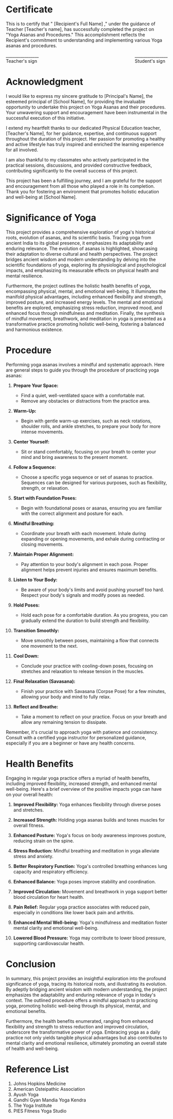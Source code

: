 # Certificate

This is to certify that " [Recipient's Full Name] ," under the guidance of Teacher [Teacher's name], has successfully completed the project on "Yoga Asanas and Procedures." This accomplishment reflects the Recipient's commitment to understanding and implementing various Yoga asanas and procedures.

<span style="float: left;">
________________ <br> Teacher's sign
</span>
<span style="float: right;">
________________<br> Student's sign
</span>

<br><br>

# Acknowledgment 

I would like to express my sincere gratitude to [Principal's Name], the esteemed principal of [School Name], for providing the invaluable opportunity to undertake this project on Yoga Asanas and their procedures. Your unwavering support and encouragement have been instrumental in the successful execution of this initiative.

I extend my heartfelt thanks to our dedicated Physical Education teacher, [Teacher's Name], for her guidance, expertise, and continuous support throughout the duration of this project. Her passion for promoting a healthy and active lifestyle has truly inspired and enriched the learning experience for all involved.

I am also thankful to my classmates who actively participated in the practical sessions, discussions, and provided constructive feedback, contributing significantly to the overall success of this project.

This project has been a fulfilling journey, and I am grateful for the support and encouragement from all those who played a role in its completion. Thank you for fostering an environment that promotes holistic education and well-being at [School Name].

# Significance of Yoga 

This project provides a comprehensive exploration of yoga's historical roots, evolution of asanas, and its scientific basis. Tracing yoga from ancient India to its global presence, it emphasizes its adaptability and enduring relevance. The evolution of asanas is highlighted, showcasing their adaptation to diverse cultural and health perspectives. The project bridges ancient wisdom and modern understanding by delving into the scientific foundations of yoga, exploring its physiological and psychological impacts, and emphasizing its measurable effects on physical health and mental resilience.

Furthermore, the project outlines the holistic health benefits of yoga, encompassing physical, mental, and emotional well-being. It illuminates the manifold physical advantages, including enhanced flexibility and strength, improved posture, and increased energy levels. The mental and emotional benefits are explored, emphasizing stress reduction, improved mood, and enhanced focus through mindfulness and meditation. Finally, the synthesis of mindful movement, breathwork, and meditation in yoga is presented as a transformative practice promoting holistic well-being, fostering a balanced and harmonious existence.

# Procedure

Performing yoga asanas involves a mindful and systematic approach. Here are general steps to guide you through the procedure of practicing yoga asanas:

1. **Prepare Your Space:**
   - Find a quiet, well-ventilated space with a comfortable mat.
   - Remove any obstacles or distractions from the practice area.

2. **Warm-Up:**
   - Begin with gentle warm-up exercises, such as neck rotations, shoulder rolls, and ankle stretches, to prepare your body for more intense movements.

3. **Center Yourself:**
   - Sit or stand comfortably, focusing on your breath to center your mind and bring awareness to the present moment.

4. **Follow a Sequence:**
   - Choose a specific yoga sequence or set of asanas to practice. Sequences can be designed for various purposes, such as flexibility, strength, or relaxation.

5. **Start with Foundation Poses:**
   - Begin with foundational poses or asanas, ensuring you are familiar with the correct alignment and posture for each.

6. **Mindful Breathing:**
   - Coordinate your breath with each movement. Inhale during expanding or opening movements, and exhale during contracting or closing movements.

7. **Maintain Proper Alignment:**
   - Pay attention to your body's alignment in each pose. Proper alignment helps prevent injuries and ensures maximum benefits.

8. **Listen to Your Body:**
   - Be aware of your body's limits and avoid pushing yourself too hard. Respect your body's signals and modify poses as needed.

9. **Hold Poses:**
   - Hold each pose for a comfortable duration. As you progress, you can gradually extend the duration to build strength and flexibility.

10. **Transition Smoothly:**
    - Move smoothly between poses, maintaining a flow that connects one movement to the next.

11. **Cool Down:**
    - Conclude your practice with cooling-down poses, focusing on stretches and relaxation to release tension in the muscles.

12. **Final Relaxation (Savasana):**
    - Finish your practice with Savasana (Corpse Pose) for a few minutes, allowing your body and mind to fully relax.

13. **Reflect and Breathe:**
    - Take a moment to reflect on your practice. Focus on your breath and allow any remaining tension to dissipate.

Remember, it's crucial to approach yoga with patience and consistency. Consult with a certified yoga instructor for personalized guidance, especially if you are a beginner or have any health concerns.

# Health Benefits 
Engaging in regular yoga practice offers a myriad of health benefits, including improved flexibility, increased strength, and enhanced mental well-being. Here's a brief overview of the positive impacts yoga can have on your overall health: 

1. **Improved Flexibility:** Yoga enhances flexibility through diverse poses and stretches.

2. **Increased Strength:** Holding yoga asanas builds and tones muscles for overall fitness.

3. **Enhanced Posture:** Yoga's focus on body awareness improves posture, reducing strain on the spine.

4. **Stress Reduction:** Mindful breathing and meditation in yoga alleviate stress and anxiety.

5. **Better Respiratory Function:** Yoga's controlled breathing enhances lung capacity and respiratory efficiency.

6. **Enhanced Balance:** Yoga poses improve stability and coordination.

7. **Improved Circulation:** Movement and breathwork in yoga support better blood circulation for heart health.

8. **Pain Relief:** Regular yoga practice associates with reduced pain, especially in conditions like lower back pain and arthritis.

9. **Enhanced Mental Well-being:** Yoga's mindfulness and meditation foster mental clarity and emotional well-being.

10. **Lowered Blood Pressure:** Yoga may contribute to lower blood pressure, supporting cardiovascular health.

# Conclusion 
In summary, this project provides an insightful exploration into the profound significance of yoga, tracing its historical roots, and illustrating its evolution. By adeptly bridging ancient wisdom with modern understanding, the project emphasizes the adaptability and enduring relevance of yoga in today's context. The outlined procedure offers a mindful approach to practicing yoga, promoting holistic well-being through its physical, mental, and emotional benefits.

Furthermore, the health benefits enumerated, ranging from enhanced flexibility and strength to stress reduction and improved circulation, underscore the transformative power of yoga. Embracing yoga as a daily practice not only yields tangible physical advantages but also contributes to mental clarity and emotional resilience, ultimately promoting an overall state of health and well-being.

# Reference List 

1. Johns Hopkins Medicine 
2. American Osteipathic Association 
3. Ayush Yoga 
4. Gandhi Gyan Mandia Yoga Kendra 
5. The Yoga Institute 
6. PIES Fitness Yoga Studio